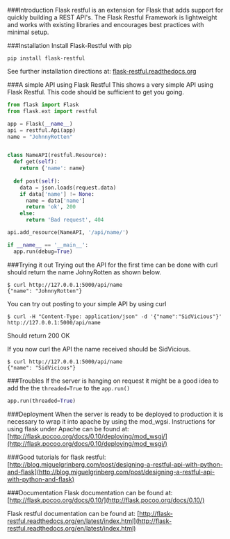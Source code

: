 ###Introduction
Flask restful is an extension for Flask that adds support for quickly building a REST API's. 
The Flask Restful Framework is lightweight and works with existing libraries and encourages 
best practices with minimal setup. 

###Installation
Install Flask-Restful with pip
```
pip install flask-restful
```
See further installation directions at:
[flask-restful.readthedocs.org](http://flask-restful.readthedocs.org/en/latest/installation.html)

###A simple API using Flask Restful
This shows a very simple API using Flask Restful. This code should be sufficient to get you going.
```python
from flask import Flask
from flask.ext import restful

app = Flask(__name__)
api = restful.Api(app)
name = "JohnnyRotten"


class NameAPI(restful.Resource):
  def get(self):
    return {'name': name}
  
  def post(self):
    data = json.loads(request.data)
    if data['name'] != None:
      name = data['name']
      return 'ok', 200
    else:
      return 'Bad request', 404

api.add_resource(NameAPI, '/api/name/')

if __name__ == '__main__':
  app.run(debug=True)
```

###Trying it out
Trying out the API for the first time can be done with curl should return the name JohnyRotten as shown below. 
```
$ curl http://127.0.0.1:5000/api/name
{"name": "JohnnyRotten"}
```

You can try out posting to your simple API by using curl
```
$ curl -H "Content-Type: application/json" -d '{"name":"SidVicious"}' http://127.0.0.1:5000/api/name
```
Should return 200 OK

If you now curl the API the name received should be SidVicious.
```
$ curl http://127.0.0.1:5000/api/name
{"name": "SidVicious"}
```

###Troubles
If the server is hanging on request it might be a good idea to add the the `threaded=True` to the `app.run()`

```python
app.run(threaded=True)
```

###Deployment
When the server is ready to be deployed to production it is necessary to wrap it into apache by using the mod_wgsi.
Instructions for using flask under Apache can be found at:
[http://flask.pocoo.org/docs/0.10/deploying/mod_wsgi/](http://flask.pocoo.org/docs/0.10/deploying/mod_wsgi/)

###Good tutorials for flask restful:
[http://blog.miguelgrinberg.com/post/designing-a-restful-api-with-python-and-flask](http://blog.miguelgrinberg.com/post/designing-a-restful-api-with-python-and-flask)

###Documentation
Flask documentation can be found at:
[http://flask.pocoo.org/docs/0.10/](http://flask.pocoo.org/docs/0.10/)

Flask restful documentation can be found at:
[http://flask-restful.readthedocs.org/en/latest/index.html](http://flask-restful.readthedocs.org/en/latest/index.html)
